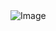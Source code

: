 <img src="https://github.com/user-attachments/assets/dab06df4-abba-450f-920f-f2a1cd398695" alt="Image">
